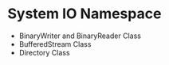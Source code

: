 # System IO Namespace

- BinaryWriter and BinaryReader Class
- BufferedStream Class
- Directory Class
